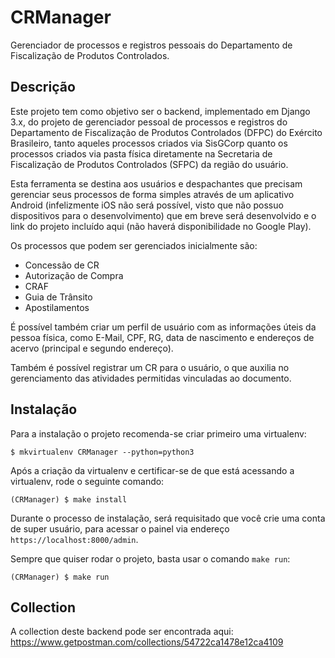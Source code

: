 # CRManager
Gerenciador de processos e registros pessoais do Departamento de Fiscalização de Produtos Controlados.

## Descrição
Este projeto tem como objetivo ser o backend, implementado em Django 3.x, do projeto de gerenciador pessoal de processos e registros do Departamento de Fiscalização de Produtos Controlados (DFPC) do Exército Brasileiro, tanto aqueles processos criados via SisGCorp quanto os processos criados via pasta física diretamente na Secretaria de Fiscalização de Produtos Controlados (SFPC) da região do usuário.

Esta ferramenta se destina aos usuários e despachantes que precisam gerenciar seus processos de forma simples através de um aplicativo Android (infelizmente iOS não será possível, visto que não possuo dispositivos para o desenvolvimento) que em breve será desenvolvido e o link do projeto incluído aqui (não haverá disponibilidade no Google Play).

Os processos que podem ser gerenciados inicialmente são:
- Concessão de CR
- Autorização de Compra
- CRAF
- Guia de Trânsito
- Apostilamentos

É possível também criar um perfil de usuário com as informações úteis da pessoa física, como E-Mail, CPF, RG, data de nascimento e endereços de acervo (principal e segundo endereço).

Também é possível registrar um CR para o usuário, o que auxilia no gerenciamento das atividades permitidas vinculadas ao documento.

## Instalação
Para a instalação o projeto recomenda-se criar primeiro uma virtualenv:
```shell
$ mkvirtualenv CRManager --python=python3
```

Após a criação da virtualenv e certificar-se de que está acessando a virtualenv, rode o seguinte comando:
```shell
(CRManager) $ make install
```

Durante o processo de instalação, será requisitado que você crie uma conta de super usuário, para acessar o painel via endereço ```https://localhost:8000/admin```. 


Sempre que quiser rodar o projeto, basta usar o comando ```make run```:
```shell
(CRManager) $ make run
```

## Collection
A collection deste backend pode ser encontrada aqui: https://www.getpostman.com/collections/54722ca1478e12ca4109
